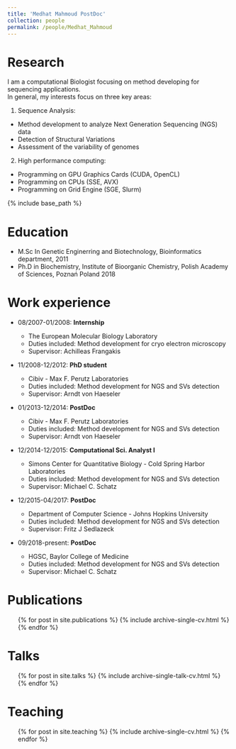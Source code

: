 ```yaml
---
title: 'Medhat Mahmoud PostDoc'
collection: people
permalink: /people/Medhat_Mahmoud
---
```


# Research 

I am a computational Biologist focusing on method developing for sequencing applications.   
In general, my interests focus on three key areas:  

1. Sequence Analysis: 
  * Method development to analyze Next Generation Sequencing (NGS) data
  * Detection of Structural Variations
  * Assessment of the variability of genomes 
2. High performance computing: 
  * Programming on GPU Graphics Cards (CUDA, OpenCL)
  * Programming on CPUs (SSE, AVX)
  * Programming on Grid Engine (SGE, Slurm) 

{% include base_path %}

Education
======
* M.Sc In Genetic Enginerring and Biotechnology, Bioinformatics department, 2011 
* Ph.D in Biochemistry, Institute of Bioorganic Chemistry, Polish Academy of Sciences, Poznań Poland 2018

Work experience
======
* 08/2007-01/2008: <b>Internship</b>
  * The European Molecular Biology Laboratory
  * Duties included: Method development for cryo electron microscopy
  * Supervisor: Achilleas Frangakis

* 11/2008-12/2012: <b>PhD student</b>
  * Cibiv - Max F. Perutz Laboratories
  * Duties included: Method development for NGS and SVs detection
  * Supervisor: Arndt von Haeseler

* 01/2013-12/2014: <b>PostDoc</b>
  * Cibiv - Max F. Perutz Laboratories
  * Duties included: Method development for NGS and SVs detection
  * Supervisor: Arndt von Haeseler
 
* 12/2014-12/2015: <b>Computational Sci. Analyst I</b>
  * Simons Center for Quantitative Biology - Cold Spring Harbor Laboratories 
  * Duties included: Method development for NGS and SVs detection
  * Supervisor: Michael C. Schatz

* 12/2015-04/2017: <b>PostDoc</b>
  * Department of Computer Science - Johns Hopkins University
  * Duties included: Method development for NGS and SVs detection
  * Supervisor: Fritz J Sedlazeck


* 09/2018-present: <b>PostDoc</b>
  * HGSC, Baylor College of Medicine
  * Duties included: Method development for NGS and SVs detection
  * Supervisor: Michael C. Schatz

Publications
======
  <ul>{% for post in site.publications %}
    {% include archive-single-cv.html %}
  {% endfor %}</ul>
  
Talks
======
  <ul>{% for post in site.talks %}
    {% include archive-single-talk-cv.html %}
  {% endfor %}</ul>
  
Teaching
======
  <ul>{% for post in site.teaching %}
    {% include archive-single-cv.html %}
  {% endfor %}</ul>
  
